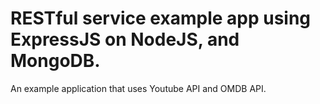 RESTful service example app using ExpressJS on NodeJS, and MongoDB.
================================

An example application that uses Youtube API and OMDB API.
